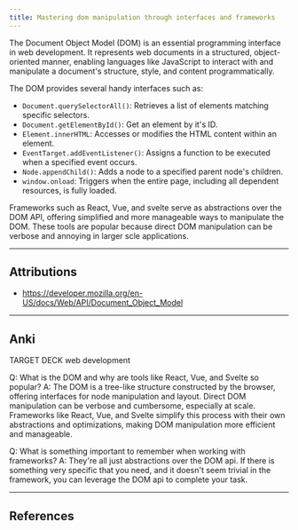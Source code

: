 ```yaml
---
title: Mastering dom manipulation through interfaces and frameworks
---
```

The Document Object Model (DOM) is an essential programming interface in web development. It represents web documents in a structured, object-oriented manner, enabling languages like JavaScript to interact with and manipulate a document's structure, style, and content programmatically.

The DOM provides several handy interfaces such as:
- `Document.querySelectorAll()`: Retrieves a list of elements matching specific selectors.
- `Document.getElementById()`: Get an element by it's ID.
- `Element.innerHTML`: Accesses or modifies the HTML content within an element.
- `EventTarget.addEventListener()`: Assigns a function to be executed when a specified event occurs.
- `Node.appendChild()`: Adds a node to a specified parent node's children.
- `window.onload`: Triggers when the entire page, including all dependent resources, is fully loaded.

Frameworks such as React, Vue, and svelte serve as abstractions over the DOM API, offering simplified and more manageable ways to manipulate the DOM. These tools are popular because direct DOM manipulation can be verbose and annoying in larger scle applications.

---
## Attributions
- https://developer.mozilla.org/en-US/docs/Web/API/Document_Object_Model

---
## Anki

TARGET DECK
web development


Q: What is the DOM and why are tools like React, Vue, and Svelte so popular?
A: The DOM is a tree-like structure constructed by the browser, offering interfaces for node manipulation and layout. Direct DOM manipulation can be verbose and cumbersome, especially at scale. Frameworks like React, Vue, and Svelte simplify this process with their own abstractions and optimizations, making DOM manipulation more efficient and manageable.
<!--ID: 1697472671135-->

Q: What is something important to remember when working with frameworks?
A: They're all just abstractions over the DOM api. If there is something very specific that you need, and it doesn't seem trivial in the framework, you can leverage the DOM api to complete your task.
<!--ID: 1702387510062-->




---
## References


